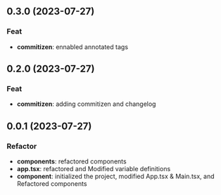 ## 0.3.0 (2023-07-27)

### Feat

- **commitizen**: ennabled annotated tags

## 0.2.0 (2023-07-27)

### Feat

- **commitizen**: adding commitizen and changelog

## 0.0.1 (2023-07-27)

### Refactor

- **components**: refactored components
- **app.tsx**: refactored and Modified variable definitions
- **component**: initialized the project, modified App.tsx & Main.tsx, and Refactored components
